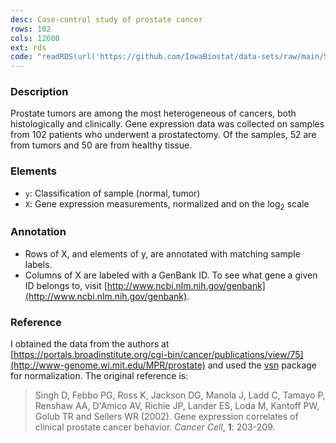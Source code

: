 ```yaml
---
desc: Case-control study of prostate cancer
rows: 102
cols: 12600
ext: rds
code: "readRDS(url('https://github.com/IowaBiostat/data-sets/raw/main/Singh2002/Singh2002.rds'))"
---
```


### Description

Prostate tumors are among the most heterogeneous of cancers, both histologically and clinically. Gene expression data was collected on samples from 102 patients who underwent a prostatectomy. Of the samples, 52 are from tumors and 50 are from healthy tissue.

### Elements

* `y`: Classification of sample (normal, tumor)
* `X`: Gene expression measurements, normalized and on the log<sub>2</sub> scale

### Annotation

* Rows of X, and elements of y, are annotated with matching sample labels.
* Columns of X are labeled with a GenBank ID. To see what gene a given ID belongs to, visit [http://www.ncbi.nlm.nih.gov/genbank](http://www.ncbi.nlm.nih.gov/genbank).

### Reference

I obtained the data from the authors at [https://portals.broadinstitute.org/cgi-bin/cancer/publications/view/75](http://www-genome.wi.mit.edu/MPR/prostate) and used the [vsn](http://bioconductor.org/packages/vsn) package for normalization. The original reference is:

> Singh D, Febbo PG, Ross K, Jackson DG, Manola J, Ladd C, Tamayo P, Renshaw AA, D'Amico AV, Richie JP, Lander ES, Loda M, Kantoff PW, Golub TR and Sellers WR (2002). Gene expression correlates of clinical prostate cancer behavior. *Cancer Cell*, **1**: 203-209.
